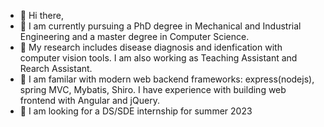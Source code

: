 - 👋 Hi there,
- 🔭 I am currently pursuing a PhD degree in Mechanical and Industrial Engineering and a master degree in Computer Science.
- 🔬 My research includes disease diagnosis and idenfication with computer vision tools. I am also working as Teaching Assistant and Rearch Assistant.
- 👀 I am familar with modern web backend frameworks: express(nodejs), spring MVC, Mybatis, Shiro. I have experience with building web frontend with Angular and jQuery.
- 💞️ I am looking for a DS/SDE internship for summer 2023

<!---
phoebe20200523/phoebe20200523 is a ✨ special ✨ repository because its `README.md` (this file) appears on your GitHub profile.
You can click the Preview link to take a look at your changes.
--->

